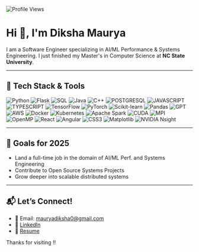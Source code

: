 ![Profile Views](https://komarev.com/ghpvc/?username=Diksha-Maurya&color=blue)


# Hi 👋, I'm Diksha Maurya

I am a Software Engineer specializing in AI/ML Performance & Systems Engineering. I just finished my Master's in Computer Science at **NC State University**.  

---

## 🧰 Tech Stack & Tools


![Python](https://img.shields.io/badge/Python-3776AB?style=for-the-badge&logo=python&logoColor=white)
![Flask](https://img.shields.io/badge/Flask-000000?style=for-the-badge&logo=flask&logoColor=white)
![SQL](https://img.shields.io/badge/SQL-336791?style=for-the-badge&logo=mysql&logoColor=white)
![Java](https://img.shields.io/badge/Java-007396?style=for-the-badge&logo=java&logoColor=white)
![C++](https://img.shields.io/badge/C++-00599C?style=for-the-badge&logo=c%2B%2B&logoColor=white)
![POSTGRESQL](https://img.shields.io/badge/postgresql-4169e1?style=for-the-badge&logo=postgresql&logoColor=white)
![JAVASCRIPT](https://img.shields.io/badge/JavaScript-F7DF1E?style=for-the-badge&logo=javascript&logoColor=black)
![TYPESCRIPT](https://img.shields.io/badge/TypeScript-3178C6?style=for-the-badge&logo=typescript&logoColor=white)
![TensorFlow](https://img.shields.io/badge/TensorFlow-FF6F00?style=for-the-badge&logo=tensorflow&logoColor=white)
![PyTorch](https://img.shields.io/badge/PyTorch-EE4C2C?style=for-the-badge&logo=pytorch&logoColor=white)
![Scikit-learn](https://img.shields.io/badge/scikit--learn-F7931E?style=for-the-badge&logo=scikitlearn&logoColor=white)
![Pandas](https://img.shields.io/badge/Pandas-150458?style=for-the-badge&logo=pandas&logoColor=white)
![GPT](https://img.shields.io/badge/GPT-1A1A1A?style=for-the-badge)
![AWS](https://img.shields.io/badge/AWS-232F3E?style=for-the-badge&logo=amazonaws&logoColor=white)
![Docker](https://img.shields.io/badge/Docker-2496ED?style=for-the-badge&logo=docker&logoColor=white)
![Kubernetes](https://img.shields.io/badge/Kubernetes-326CE5?style=for-the-badge&logo=Kubernetes&logoColor=white)
![Apache Spark](https://img.shields.io/badge/Spark-E25A1C?style=for-the-badge&logo=apachespark&logoColor=white)
![CUDA](https://img.shields.io/badge/CUDA-76B900?style=for-the-badge&logo=nvidia&logoColor=white)
![MPI](https://img.shields.io/badge/MPI-000000?style=for-the-badge)
![OpenMP](https://img.shields.io/badge/OpenMP-224099?style=for-the-badge)
![React](https://img.shields.io/badge/React-61DAFB?style=for-the-badge&logo=react&logoColor=black)
![Angular](https://img.shields.io/badge/Angular-DD0031?style=for-the-badge&logo=angular&logoColor=white)
![CSS3](https://img.shields.io/badge/CSS3-1572B6?style=for-the-badge&logo=css3&logoColor=white)
![Matplotlib](https://img.shields.io/badge/Matplotlib-11557C?style=for-the-badge&logo=plotly&logoColor=white)
![NVIDIA Nsight](https://img.shields.io/badge/NVIDIA%20Nsight-76B900?style=for-the-badge&logoColor=white)



---

## 🎯 Goals for 2025
- Land a full-time job in the domain of AI/ML Perf. and Systems Engineering
- Contribute to Open Source Systems Projects
- Grow deeper into scalable distributed systems  

---

## 📬 Let’s Connect!

- 📧 Email: mauryadiksha0@gmail.com  
- 💼 [LinkedIn](https://www.linkedin.com/in/diksha-maurya2/)  
- 📜 [Resume](https://drive.google.com/file/d/1OqfgsSqvDT8x39XaTVBZK3_uBdvLVk6F/view?usp=sharing)

Thanks for visiting !!
